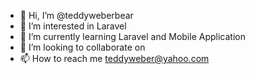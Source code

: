 - 👋 Hi, I’m @teddyweberbear
- 👀 I’m interested in Laravel
- 🌱 I’m currently learning Laravel and Mobile Application
- 💞️ I’m looking to collaborate on 
- 📫 How to reach me teddyweber@yahoo.com

<!---
teddyweberbear/teddyweberbear is a ✨ special ✨ repository because its `README.md` (this file) appears on your GitHub profile.
You can click the Preview link to take a look at your changes.
--->
